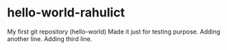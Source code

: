 # hello-world-rahulict
My first git repository (hello-world)
Made it just for testing purpose.
Adding another line.
Adding third line.
